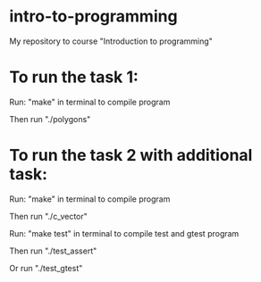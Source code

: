 # intro-to-programming
My repository to course "Introduction to programming"

# To run the task 1:

Run: "make" in terminal to compile program

Then run "./polygons"


# To run the task 2 with additional task:

Run: "make" in terminal to compile program

Then run "./c_vector"

Run: "make test" in terminal to compile test and gtest program

Then run "./test_assert"

Or run "./test_gtest"